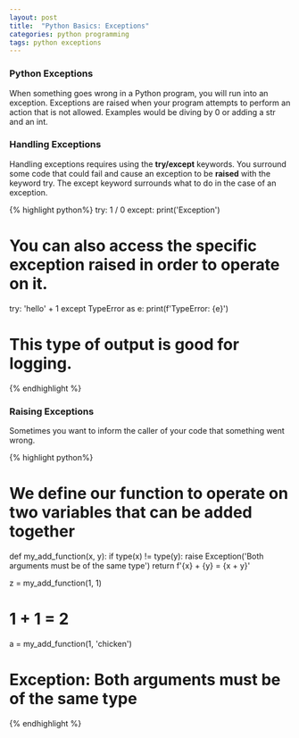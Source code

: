 ```yaml
---
layout: post
title:  "Python Basics: Exceptions"
categories: python programming
tags: python exceptions
---
```



### Python Exceptions
When something goes wrong in a Python program, you will run into an exception. 
Exceptions are raised when your program attempts to perform an action that is not allowed. 
Examples would be diving by 0 or adding a str and an int.


### Handling Exceptions
Handling exceptions requires using the **try/except** keywords. 
You surround some code that could fail and cause an exception to be **raised** with the keyword try.
The except keyword surrounds what to do in the case of an exception. 

{% highlight python%}
try: 
    1 / 0 
except:
    print('Exception')    

# You can also access the specific exception raised in order to operate on it. 

try:
    'hello' + 1
except TypeError as e:
    print(f'TypeError: {e}')
# This type of output is good for logging.

{% endhighlight %}


### Raising Exceptions
Sometimes you want to inform the caller of your code that something went wrong. 

{% highlight python%}
# We define our function to operate on two variables that can be added together
def my_add_function(x, y):
    if type(x) != type(y):
        raise Exception('Both arguments must be of the same type')
    return f'{x} + {y} = {x + y}'        

z = my_add_function(1, 1)
# 1 + 1 = 2

a = my_add_function(1, 'chicken')
# Exception: Both arguments must be of the same type

{% endhighlight %}
